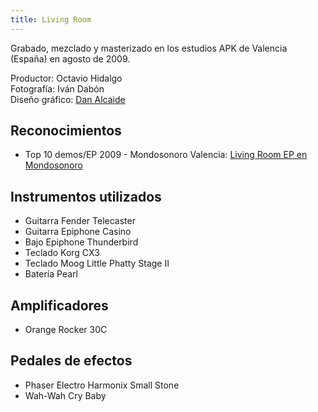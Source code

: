 ```yaml
---
title: Living Room
---
```


Grabado, mezclado y masterizado en los estudios APK de Valencia (España) en agosto de 2009.

Productor: Octavio Hidalgo<br>
Fotografía: Iván Dabón<br>
Diseño gráfico: [Dan Alcaide](https://www.danalcaide.com)<br>

## Reconocimientos

- Top 10 demos/EP 2009 - Mondosonoro Valencia: [Living Room EP en Mondosonoro](https://issuu.com/mondosonoroval/docs/mondoissuuene10)

## Instrumentos utilizados

- Guitarra Fender Telecaster
- Guitarra Epiphone Casino
- Bajo Epiphone Thunderbird
- Teclado Korg CX3
- Teclado Moog Little Phatty Stage II
- Batería Pearl

## Amplificadores

- Orange Rocker 30C

## Pedales de efectos

- Phaser Electro Harmonix Small Stone
- Wah-Wah Cry Baby
